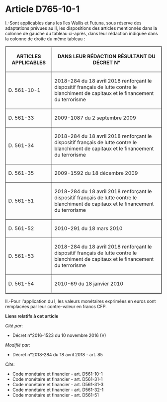 # Article D765-10-1

I.-Sont applicables dans les îles Wallis et Futuna, sous réserve des adaptations prévues au II, les dispositions des articles
mentionnés dans la colonne de gauche du tableau ci-après, dans leur rédaction indiquée dans la colonne de droite du même
tableau :

<table border="1">
  <tbody>
    <tr>
      <th>

ARTICLES APPLICABLES</th>
      <th>

DANS LEUR RÉDACTION RÉSULTANT DU DÉCRET N°</th>
    </tr>
    <tr>
      <td align="left">

D. 561-10-1</td>
      <td align="left">

2018-284 du 18 avril 2018 renforçant le dispositif français de lutte contre le blanchiment de capitaux et le financement du
terrorisme</td>
    </tr>
    <tr>
      <td align="left">

D. 561-33</td>
      <td align="left">

2009-1087 du 2 septembre 2009</td>
    </tr>
    <tr>
      <td align="left">

D. 561-34</td>
      <td align="left">

2018-284 du 18 avril 2018 renforçant le dispositif français de lutte contre le blanchiment de capitaux et le financement du
terrorisme</td>
    </tr>
    <tr>
      <td align="left">

D. 561-35</td>
      <td align="left">

2009-1592 du 18 décembre 2009</td>
    </tr>
    <tr>
      <td align="left">

D. 561-51</td>
      <td align="left">

2018-284 du 18 avril 2018 renforçant le dispositif français de lutte contre le blanchiment de capitaux et le financement du
terrorisme</td>
    </tr>
    <tr>
      <td align="left">

D. 561-52</td>
      <td align="left">

2010-291 du 18 mars 2010</td>
    </tr>
    <tr>
      <td align="left">

D. 561-53</td>
      <td align="left">

2018-284 du 18 avril 2018 renforçant le dispositif français de lutte contre le blanchiment de capitaux et le financement du
terrorisme</td>
    </tr>
    <tr>
      <td align="left">

D. 561-54</td>
      <td align="left">

2010-69 du 18 janvier 2010</td>
    </tr>
  </tbody>
</table>

II.-Pour l'application du I, les valeurs monétaires exprimées en euros sont remplacées par leur contre-valeur en francs CFP.

**Liens relatifs à cet article**

_Cité par_:

  - Décret n°2016-1523 du 10 novembre 2016 (V)

_Modifié par_:

  - Décret n°2018-284 du 18 avril 2018 - art. 85

_Cite_:

  - Code monétaire et financier - art. D561-10-1
  - Code monétaire et financier - art. D561-31-1
  - Code monétaire et financier - art. D561-31-3
  - Code monétaire et financier - art. D561-32-1
  - Code monétaire et financier - art. D561-51
